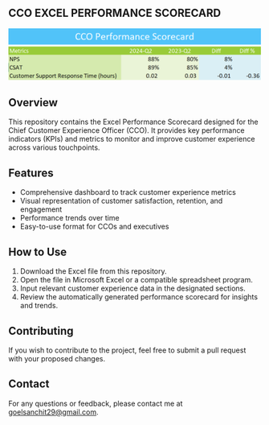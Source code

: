 ## CCO EXCEL PERFORMANCE SCORECARD
![Dashboard](CCO_Excel_Performance_Scorecard.PNG)


## Overview
This repository contains the Excel Performance Scorecard designed for the Chief Customer Experience Officer (CCO). It provides key performance indicators (KPIs) and metrics to monitor and improve customer experience across various touchpoints.

## Features
- Comprehensive dashboard to track customer experience metrics
- Visual representation of customer satisfaction, retention, and engagement
- Performance trends over time
- Easy-to-use format for CCOs and executives

## How to Use
1. Download the Excel file from this repository.
2. Open the file in Microsoft Excel or a compatible spreadsheet program.
3. Input relevant customer experience data in the designated sections.
4. Review the automatically generated performance scorecard for insights and trends.

## Contributing
If you wish to contribute to the project, feel free to submit a pull request with your proposed changes.



## Contact
For any questions or feedback, please contact me at goelsanchit29@gmail.com.
